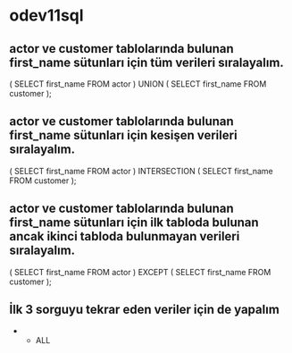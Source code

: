 # odev11sql
## actor ve customer tablolarında bulunan first_name sütunları için tüm verileri sıralayalım.
(
SELECT first_name FROM actor
)
UNION
(
SELECT first_name FROM customer
);
## actor ve customer tablolarında bulunan first_name sütunları için kesişen verileri sıralayalım.
(
SELECT first_name FROM actor
)
INTERSECTION
(
SELECT first_name FROM customer
);
## actor ve customer tablolarında bulunan first_name sütunları için ilk tabloda bulunan ancak ikinci tabloda bulunmayan verileri sıralayalım.
(
SELECT first_name FROM actor
)
EXCEPT
(
SELECT first_name FROM customer
);
## İlk 3 sorguyu tekrar eden veriler için de yapalım
+ + ALL
